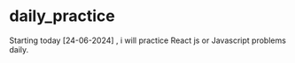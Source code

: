 # daily_practice
Starting today [24-06-2024] , i will practice React js or Javascript problems daily.
